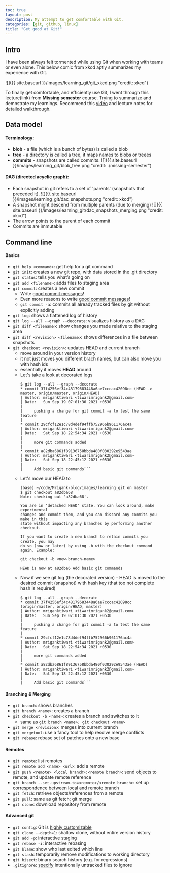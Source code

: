```yaml
---
toc: true
layout: post
description: My attempt to get comfortable with Git.
categories: [git, github, linux]
title: "Get good at Git!"
---
```


## Intro

I have been always felt tormented while using Git when working with teams or even alone. This below comic from xkcd aptly summarizes my experience with Git.

![]({{ site.baseurl }}/images/learning_git/git_xkcd.png "credit: xkcd")

To finally get comfortable, and efficiently use Git, I went through this lecture(link) from **Missing semester** course. Trying to summarize and demnstrate my learnings. Recommend this [video](https://missing.csail.mit.edu/2020/version-control/) and lecture notes for detailed walkthrough.

## Data model

#### Terminology:
- **blob** - a file (which is a bunch of bytes) is called a blob 
- **tree** - a directory is called a tree, it maps names to blobs or treees
- **commits** - snapshots are called commits.
    ![]({{ site.baseurl }}/images/learning_git/blob_tree.png "credit: ./missing-semester")

#### DAG (directed acyclic graph):
- Each snapshot in git refers to a set of 'parents' (snapshots that preceded it).
    ![]({{ site.baseurl }}/images/learning_git/dac_snapshots.png "credit: xkcd")
- A snapshot might descend from multiple parents (due to merging)
    ![]({{ site.baseurl }}/images/learning_git/dac_snapshots_merging.png "credit: xkcd")
- The arrow points to the parent of each commit
- Commits are immutable

## Command line

#### Basics
- ```git help <command>```: get help for a git command
- ```git init```: creates a new git repo, with data stored in the .git directory
- ```git status```: tells you what’s going on
- ```git add <filename>```: adds files to staging area
- ```git commit```: creates a new commit
    - Write [good commit messages](https://tbaggery.com/2008/04/19/a-note-about-git-commit-messages.html)!
    - Even more reasons to write [good commit messages](https://chris.beams.io/posts/git-commit/)!
    - ```git commit -a```: commits all already tracked files by git without explicitly adding
- ```git log```: shows a flattened log of history
- ```git log --all --graph --decorate```: visualizes history as a DAG
- ```git diff <filename>```: show changes you made relative to the staging area
- ```git diff <revision> <filename>```: shows differences in a file between snapshots
- ```git checkout <revision>```: updates HEAD and current branch
    - move around in your version history
    - it not just moves you different brach names, but can also move you with hash ids
    - essentially it moves **HEAD** around
    - Let's take a look at decorated logs
        ```(base) ~/code/Mrigank-blog/images/learning_git on master
        $ git log --all --graph --decorate
        * commit 37f4256ef34c48179683448a6ae7cccac42098cc (HEAD -> master, origin/master, origin/HEAD)
        | Author: mriganktiwari <tiwarimrigank2@gmail.com>
        | Date:   Sun Sep 19 07:01:30 2021 +0530
        |
        |     pushing a change for git commit -a to test the same feature
        |
        * commit 29cfcf12e1c78d4def94ffb752966b961176ac4a
        | Author: mriganktiwari <tiwarimrigank2@gmail.com>
        | Date:   Sat Sep 18 22:54:34 2021 +0530
        |
        |     more git commands added
        |
        * commit a82dba6861f89136758bbda480f030292e9543ae
        | Author: mriganktiwari <tiwarimrigank2@gmail.com>
        | Date:   Sat Sep 18 22:45:12 2021 +0530
        |
        |     Add basic git commands```
    - Let's move our HEAD to <commit a82dba6861f89136758bbda480f030292e9543ae>
        ```
        (base) ~/code/Mrigank-blog/images/learning_git on master
        $ git checkout a82dba68
        Note: checking out 'a82dba68'.

        You are in 'detached HEAD' state. You can look around, make experimental
        changes and commit them, and you can discard any commits you make in this
        state without impacting any branches by performing another checkout.

        If you want to create a new branch to retain commits you create, you may
        do so (now or later) by using -b with the checkout command again. Example:

        git checkout -b <new-branch-name>

        HEAD is now at a82dba6 Add basic git commands
        ```
    - Now if we see git log (the decorated version) - HEAD is moved to the desired commit (snapshot) with hash key (that too not complete hash is required)
        ```(base) ~/code/Mrigank-blog/images/learning_git on (HEAD detached at a82dba6)
        $ git log --all --graph --decorate
        * commit 37f4256ef34c48179683448a6ae7cccac42098cc (origin/master, origin/HEAD, master)
        | Author: mriganktiwari <tiwarimrigank2@gmail.com>
        | Date:   Sun Sep 19 07:01:30 2021 +0530
        |
        |     pushing a change for git commit -a to test the same feature
        |
        * commit 29cfcf12e1c78d4def94ffb752966b961176ac4a
        | Author: mriganktiwari <tiwarimrigank2@gmail.com>
        | Date:   Sat Sep 18 22:54:34 2021 +0530
        |
        |     more git commands added
        |
        * commit a82dba6861f89136758bbda480f030292e9543ae (HEAD)
        | Author: mriganktiwari <tiwarimrigank2@gmail.com>
        | Date:   Sat Sep 18 22:45:12 2021 +0530
        |
        |     Add basic git commands```
    
#### Branching & Merging
- ```git branch```: shows branches
- ```git branch <name>```: creates a branch
- ```git checkout -b <name>```: creates a branch and switches to it
    - same as ```git branch <name>; git checkout <name>```
- ```git merge <revision>```: merges into current branch
- ```git mergetool```: use a fancy tool to help resolve merge conflicts
- ```git rebase```: rebase set of patches onto a new base

#### Remotes
- ```git remote```: list remotes
- ```git remote add <name> <url>```: add a remote
- ```git push <remote> <local branch>:<remote branch>```: send objects to remote, and update remote reference
- ```git branch --set-upstream-to=<remote>/<remote branch>```: set up correspondence between local and remote branch
- ```git fetch```: retrieve objects/references from a remote
- ```git pull```: same as git fetch; git merge
- ```git clone```: download repository from remote

#### Advanced git
- ```git config```: Git is [highly customizable](https://git-scm.com/docs/git-config)
- ```git clone --depth=1```: shallow clone, without entire version history
- ```git add -p```: interactive staging
- ```git rebase -i```: interactive rebasing
- ```git blame```: show who last edited which line
- ```git stash```: temporarily remove modifications to working directory
- ```git bisect```: binary search history (e.g. for regressions)
- ```.gitignore```: [specify](https://git-scm.com/docs/gitignore) intentionally untracked files to ignore